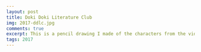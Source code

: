 ```yaml
---
layout: post
title: Doki Doki Literature Club
img: 2017-ddlc.jpg
comments: true
excerpt: This is a pencil drawing I made of the characters from the video game Doki Doki Literature Club. The drawings are referenced from official artwork from the game by Satchely.
tags: 2017
---
```

